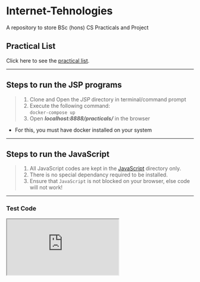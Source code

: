 # Internet-Tehnologies
A repository to store BSc (hons) CS Practicals and Project  

## Practical List  
Click here to see the [practical list](./Practical%20List.pdf).  

---

## Steps to run the JSP programs

> 1. Clone and Open the *JSP* directory in terminal/command prompt  
> 2. Execute the following command:  
>       ```docker-compose up```  
> 3. Open __*localhost:8888/practicals/*__ in the browser  

* For this, you must have docker installed on your system  

---   

## Steps to run the JavaScript  

> 1. All JavaScript codes are kept in the [JavaScript](./JavaScript/) directory only.  
> 2. There is no special dependancy required to be installed.  
> 3. Ensure that `JavaScript` is not blocked on your browser, else code will not work!  

---  


 ### Test Code

 <iframe src="https://ravi-prakash1907.github.io/Internet-Technologies/JavaScript/Practice/fact.html" title="Fact"></iframe>
